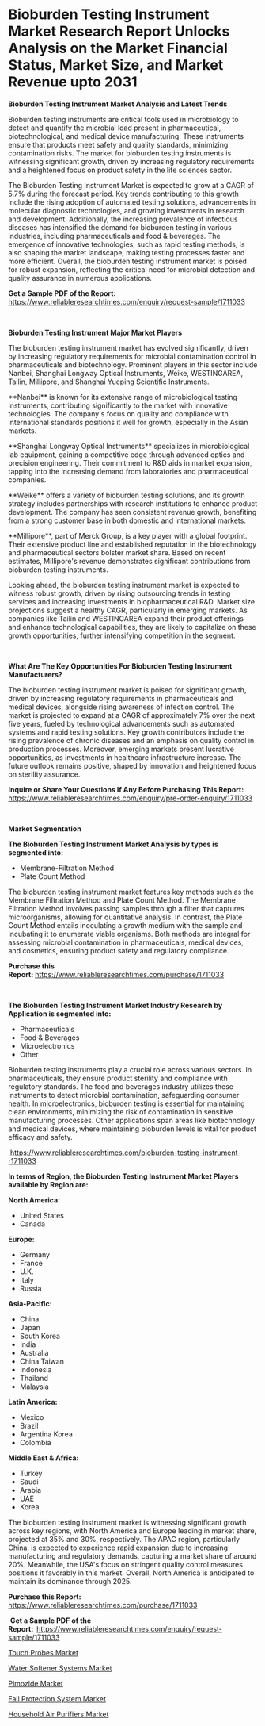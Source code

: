<p><h1>Bioburden Testing Instrument Market Research Report Unlocks Analysis on the Market Financial Status, Market Size, and Market Revenue upto 2031</h1></p><p><strong>Bioburden Testing Instrument Market Analysis and Latest Trends</strong></p>
<p><p>Bioburden testing instruments are critical tools used in microbiology to detect and quantify the microbial load present in pharmaceutical, biotechnological, and medical device manufacturing. These instruments ensure that products meet safety and quality standards, minimizing contamination risks. The market for bioburden testing instruments is witnessing significant growth, driven by increasing regulatory requirements and a heightened focus on product safety in the life sciences sector.</p><p>The Bioburden Testing Instrument Market is expected to grow at a CAGR of 5.7% during the forecast period. Key trends contributing to this growth include the rising adoption of automated testing solutions, advancements in molecular diagnostic technologies, and growing investments in research and development. Additionally, the increasing prevalence of infectious diseases has intensified the demand for bioburden testing in various industries, including pharmaceuticals and food & beverages. The emergence of innovative technologies, such as rapid testing methods, is also shaping the market landscape, making testing processes faster and more efficient. Overall, the bioburden testing instrument market is poised for robust expansion, reflecting the critical need for microbial detection and quality assurance in numerous applications.</p></p>
<p><strong>Get a Sample PDF of the Report:&nbsp;</strong> <a href="https://www.reliableresearchtimes.com/enquiry/request-sample/1711033?utm_campaign=1775&utm_medium=2&utm_source=Github&utm_content=ia&utm_term=22102024&utm_id=bioburden-testing-instrument">https://www.reliableresearchtimes.com/enquiry/request-sample/1711033</a></p>
<p>&nbsp;</p>
<p><strong>Bioburden Testing Instrument Major Market Players</strong></p>
<p><p>The bioburden testing instrument market has evolved significantly, driven by increasing regulatory requirements for microbial contamination control in pharmaceuticals and biotechnology. Prominent players in this sector include Nanbei, Shanghai Longway Optical Instruments, Weike, WESTINGAREA, Tailin, Millipore, and Shanghai Yueping Scientific Instruments.</p><p>**Nanbei** is known for its extensive range of microbiological testing instruments, contributing significantly to the market with innovative technologies. The company's focus on quality and compliance with international standards positions it well for growth, especially in the Asian markets.</p><p>**Shanghai Longway Optical Instruments** specializes in microbiological lab equipment, gaining a competitive edge through advanced optics and precision engineering. Their commitment to R&D aids in market expansion, tapping into the increasing demand from laboratories and pharmaceutical companies.</p><p>**Weike** offers a variety of bioburden testing solutions, and its growth strategy includes partnerships with research institutions to enhance product development. The company has seen consistent revenue growth, benefiting from a strong customer base in both domestic and international markets.</p><p>**Millipore**, part of Merck Group, is a key player with a global footprint. Their extensive product line and established reputation in the biotechnology and pharmaceutical sectors bolster market share. Based on recent estimates, Millipore's revenue demonstrates significant contributions from bioburden testing instruments.</p><p>Looking ahead, the bioburden testing instrument market is expected to witness robust growth, driven by rising outsourcing trends in testing services and increasing investments in biopharmaceutical R&D. Market size projections suggest a healthy CAGR, particularly in emerging markets. As companies like Tailin and WESTINGAREA expand their product offerings and enhance technological capabilities, they are likely to capitalize on these growth opportunities, further intensifying competition in the segment.</p></p>
<p>&nbsp;</p>
<p><strong>What Are The Key Opportunities For Bioburden Testing Instrument Manufacturers?</strong></p>
<p><p>The bioburden testing instrument market is poised for significant growth, driven by increasing regulatory requirements in pharmaceuticals and medical devices, alongside rising awareness of infection control. The market is projected to expand at a CAGR of approximately 7% over the next five years, fueled by technological advancements such as automated systems and rapid testing solutions. Key growth contributors include the rising prevalence of chronic diseases and an emphasis on quality control in production processes. Moreover, emerging markets present lucrative opportunities, as investments in healthcare infrastructure increase. The future outlook remains positive, shaped by innovation and heightened focus on sterility assurance.</p></p>
<p><strong>Inquire or Share Your Questions If Any Before Purchasing This Report:</strong> <a href="https://www.reliableresearchtimes.com/enquiry/pre-order-enquiry/1711033?utm_campaign=1775&utm_medium=2&utm_source=Github&utm_content=ia&utm_term=22102024&utm_id=bioburden-testing-instrument">https://www.reliableresearchtimes.com/enquiry/pre-order-enquiry/1711033</a></p>
<p>&nbsp;</p>
<p><strong>Market Segmentation</strong></p>
<p><strong>The Bioburden Testing Instrument Market Analysis by types is segmented into:</strong></p>
<p><ul><li>Membrane-Filtration Method</li><li>Plate Count Method</li></ul></p>
<p><p>The bioburden testing instrument market features key methods such as the Membrane Filtration Method and Plate Count Method. The Membrane Filtration Method involves passing samples through a filter that captures microorganisms, allowing for quantitative analysis. In contrast, the Plate Count Method entails inoculating a growth medium with the sample and incubating it to enumerate viable organisms. Both methods are integral for assessing microbial contamination in pharmaceuticals, medical devices, and cosmetics, ensuring product safety and regulatory compliance.</p></p>
<p><strong>Purchase this Report:&nbsp;</strong><a href="https://www.reliableresearchtimes.com/purchase/1711033?utm_campaign=1775&utm_medium=2&utm_source=Github&utm_content=ia&utm_term=22102024&utm_id=bioburden-testing-instrument">https://www.reliableresearchtimes.com/purchase/1711033</a></p>
<p>&nbsp;</p>
<p><strong>The Bioburden Testing Instrument Market Industry Research by Application is segmented into:</strong></p>
<p><ul><li>Pharmaceuticals</li><li>Food & Beverages</li><li>Microelectronics</li><li>Other</li></ul></p>
<p><p>Bioburden testing instruments play a crucial role across various sectors. In pharmaceuticals, they ensure product sterility and compliance with regulatory standards. The food and beverages industry utilizes these instruments to detect microbial contamination, safeguarding consumer health. In microelectronics, bioburden testing is essential for maintaining clean environments, minimizing the risk of contamination in sensitive manufacturing processes. Other applications span areas like biotechnology and medical devices, where maintaining bioburden levels is vital for product efficacy and safety.</p></p>
<p><a href="https://www.reliableresearchtimes.com/bioburden-testing-instrument-r1711033?utm_campaign=1775&utm_medium=2&utm_source=Github&utm_content=ia&utm_term=22102024&utm_id=bioburden-testing-instrument">&nbsp;https://www.reliableresearchtimes.com/bioburden-testing-instrument-r1711033</a></p>
<p><strong>In terms of Region, the Bioburden Testing Instrument Market Players available by Region are:</strong></p>
<p>
    <p> <strong> North America: </strong>
        <ul>
            <li>United States</li>
            <li>Canada</li>
        </ul>
        </p> 
    <p> <strong> Europe: </strong>
        <ul>
            <li>Germany</li>
            <li>France</li>
            <li>U.K.</li>
            <li>Italy</li>
            <li>Russia</li>
        </ul>
        </p> 
    <p> <strong> Asia-Pacific: </strong>
        <ul>
            <li>China</li>
            <li>Japan</li>
            <li>South Korea</li>
            <li>India</li>
            <li>Australia</li>
            <li>China Taiwan</li>
            <li>Indonesia</li>
            <li>Thailand</li>
            <li>Malaysia</li>
        </ul>
        </p> 
    <p> <strong> Latin America: </strong>
        <ul>
            <li>Mexico</li>
            <li>Brazil</li>
            <li>Argentina Korea</li>
            <li>Colombia</li>
        </ul>
        </p> 
    <p> <strong> Middle East & Africa: </strong>
        <ul>
            <li>Turkey</li>
            <li>Saudi</li>
            <li>Arabia</li>
            <li>UAE</li>
            <li>Korea</li>
        </ul>
    </p>
    </p>
<p><p>The bioburden testing instrument market is witnessing significant growth across key regions, with North America and Europe leading in market share, projected at 35% and 30%, respectively. The APAC region, particularly China, is expected to experience rapid expansion due to increasing manufacturing and regulatory demands, capturing a market share of around 20%. Meanwhile, the USA's focus on stringent quality control measures positions it favorably in this market. Overall, North America is anticipated to maintain its dominance through 2025.</p></p>
<p><strong>Purchase this Report: </strong><a href="https://www.reliableresearchtimes.com/purchase/1711033?utm_campaign=1775&utm_medium=2&utm_source=Github&utm_content=ia&utm_term=22102024&utm_id=bioburden-testing-instrument">https://www.reliableresearchtimes.com/purchase/1711033</a></p>
<p>&nbsp;<strong>Get a Sample PDF of the Report:&nbsp;&nbsp;</strong><a href="https://www.reliableresearchtimes.com/enquiry/request-sample/1711033?utm_campaign=1775&utm_medium=2&utm_source=Github&utm_content=ia&utm_term=22102024&utm_id=bioburden-testing-instrument">https://www.reliableresearchtimes.com/enquiry/request-sample/1711033</a></p>
<p><strong></strong></p>
<p><p><a href="https://www.linkedin.com/pulse/touch-probes-industry-analysis-report-market-size-share-syrdc?utm_campaign=1775&utm_medium=2&utm_source=Github&utm_content=ia&utm_term=22102024&utm_id=bioburden-testing-instrument">Touch Probes Market</a></p><p><a href="https://www.linkedin.com/pulse/water-softener-systems-revenue-growth-report-2024-2031-q4use?utm_campaign=1775&utm_medium=2&utm_source=Github&utm_content=ia&utm_term=22102024&utm_id=bioburden-testing-instrument">Water Softener Systems Market</a></p><p><a href="https://www.linkedin.com/pulse/pimozide-market-segmentation-geographical-regions-forcast-ymqde?utm_campaign=1775&utm_medium=2&utm_source=Github&utm_content=ia&utm_term=22102024&utm_id=bioburden-testing-instrument">Pimozide Market</a></p><p><a href="https://www.linkedin.com/pulse/market-forecasting-change-global-fall-protection-system-dynamics-ddonc?utm_campaign=1775&utm_medium=2&utm_source=Github&utm_content=ia&utm_term=22102024&utm_id=bioburden-testing-instrument">Fall Protection System Market</a></p><p><a href="https://www.linkedin.com/pulse/household-air-purifiers-market-size-share-growth-analysis-cks0e?utm_campaign=1775&utm_medium=2&utm_source=Github&utm_content=ia&utm_term=22102024&utm_id=bioburden-testing-instrument">Household Air Purifiers Market</a></p></p>